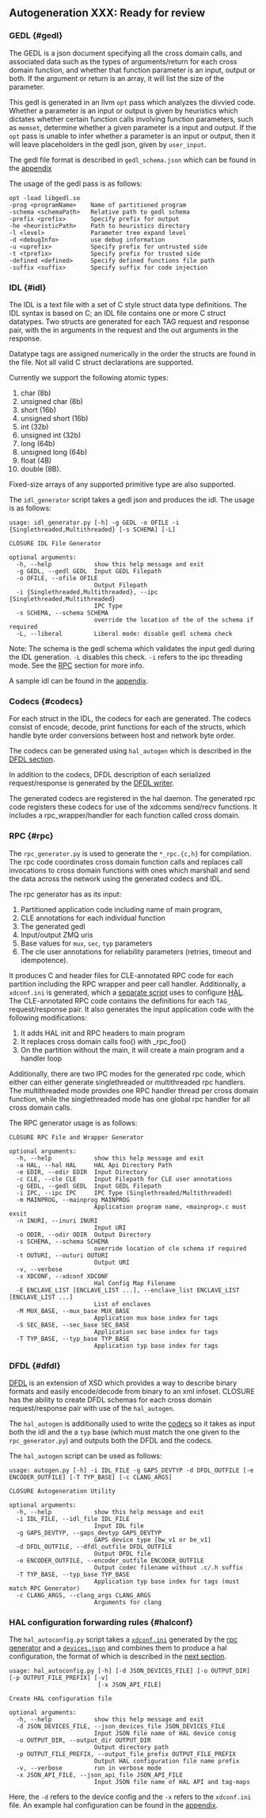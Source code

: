 ## Autogeneration **XXX: Ready for review**

### GEDL {#gedl}

The GEDL is a json document specifying all the cross domain calls, and associated data such as
the types of arguments/return for each cross domain function, and whether that function parameter
is an input, output or both. If the argument or return is an array, it will list the size of the parameter.

This gedl is generated in an llvm `opt` pass which analyzes the divvied code. Whether a parameter is an input or output is
given by heuristics which dictates whether certain function calls involving function parameters, 
such as `memset`, determine whether a given parameter is a input and output. If the `opt` pass is unable
to infer whether a parameter is an input or output, then it will leave placeholders in the gedl json, given
by `user_input`. 

The gedl file format is described in `gedl_schema.json` which can be found in the [appendix](#gedl-appendix)

The usage of the gedl pass is as follows:

```text
opt -load libgedl.so
-prog <programName>    Name of partitioned program
-schema <schemaPath>   Relative path to gedl schema
-prefix <prefix>       Specify prefix for output
-he <heuristicPath>    Path to heuristics directory
-l <level>             Parameter tree expand level
-d <debugInfo>         use debug information
-u <uprefix>           Specify prefix for untrusted side
-t <tprefix>           Specify prefix for trusted side
-defined <defined>     Specify defined functions file path
-suffix <suffix>       Specify suffix for code injection
```

### IDL {#idl}

The IDL is a text file with a set of C style struct data type definitions.
The IDL syntax is based on C; an IDL file contains one or more C struct datatypes. Two structs are
generated for each TAG request and response pair, with the in arguments in the request and the out arguments in the response.

Datatype tags are assigned numerically in the order the structs are found in the file. Not all valid C struct declarations are supported.

Currently we support the following atomic types: 

1. char (8b) 
2. unsigned char (8b)
3. short (16b)
4. unsigned short (16b)
5. int (32b)
6. unsigned int (32b)
7. long (64b)
8. unsigned long (64b)
9. float (4B)
10. double (8B). 

Fixed-size arrays of any supported primitive type are also supported.

The `idl_generator` script takes a gedl json and produces the idl. The usage is as follows:

```text
usage: idl_generator.py [-h] -g GEDL -o OFILE -i {Singlethreaded,Multithreaded} [-s SCHEMA] [-L]

CLOSURE IDL File Generator

optional arguments:
  -h, --help            show this help message and exit
  -g GEDL, --gedl GEDL  Input GEDL Filepath
  -o OFILE, --ofile OFILE
                        Output Filepath
  -i {Singlethreaded,Multithreaded}, --ipc {Singlethreaded,Multithreaded}
                        IPC Type
  -s SCHEMA, --schema SCHEMA
                        override the location of the of the schema if required
  -L, --liberal         Liberal mode: disable gedl schema check
```

Note: The schema is the gedl schema which validates the input gedl during the IDL generation. 
`-L` disables this check. `-i` refers to the ipc threading mode. See the [RPC](#rpc) section for more info.

A sample idl can be found in the [appendix](#idl-appendix).

### Codecs {#codecs}

For each struct in the IDL, the codecs for each are generated. The codecs consist of
encode, decode, print functions for each of the structs, which handle byte order 
conversions between host and network byte order. 

The codecs can be generated using `hal_autogen` which is described in the [DFDL section](#dfdl).

In addition to the codecs, DFDL description of each serialized request/response is generated
by the [DFDL writer](#dfdl).

The generated codecs are registered in the 
hal daemon. The generated rpc code registers these codecs for use of the xdcomms send/recv functions. It includes a rpc_wrapper/handler for each function called cross domain. 

### RPC {#rpc}

The `rpc_generator.py` is used to generate the `*_rpc.{c,h}` for compilation. The rpc code
coordinates cross domain function calls and replaces call invocations to cross domain functions
with ones which marshall and send the data across the network using the generated codecs and IDL. 

The rpc generator has as its input:
1. Partitioned application code including name of main program,
2. CLE annotations for each individual function
3. The generated gedl
4. Input/output ZMQ uris
5. Base values for `mux`, `sec`, `typ` parameters 
6. The cle user annotations for reliability parameters (retries, timeout and idempotence). 

It produces C and header files for CLE-annotated RPC code for each partition including the RPC wrapper and peer call handler. 
Additionally, a `xdconf.ini` is generated, which a [separate script](#halconf) uses to configure [HAL](#hal). 
The CLE-annotated RPC code contains the definitions for each `TAG_` request/response pair.
It also generates the input application code with the following modifications:

1. It adds HAL init and RPC headers to main program
2. It replaces cross domain calls foo() with _rpc_foo()
3. On the partition without the main, it will create a main program and a handler loop
             
Additionally, there are two IPC modes for the generated rpc code, which either can either generate
singlethreaded or multithreaded rpc handlers. The multithreaded mode provides one RPC handler thread per cross domain function, while the singlethreaded mode has one global rpc handler for all
cross domain calls.

The RPC generator usage is as follows:

```text
CLOSURE RPC File and Wrapper Generator

optional arguments:
  -h, --help            show this help message and exit
  -a HAL, --hal HAL     HAL Api Directory Path
  -e EDIR, --edir EDIR  Input Directory
  -c CLE, --cle CLE     Input Filepath for CLE user annotations
  -g GEDL, --gedl GEDL  Input GEDL Filepath
  -i IPC, --ipc IPC     IPC Type (Singlethreaded/Multithreaded)
  -m MAINPROG, --mainprog MAINPROG
                        Application program name, <mainprog>.c must exsit
  -n INURI, --inuri INURI
                        Input URI
  -o ODIR, --odir ODIR  Output Directory
  -s SCHEMA, --schema SCHEMA
                        override location of cle schema if required
  -t OUTURI, --outuri OUTURI
                        Output URI
  -v, --verbose
  -x XDCONF, --xdconf XDCONF
                        Hal Config Map Filename
  -E ENCLAVE_LIST [ENCLAVE_LIST ...], --enclave_list ENCLAVE_LIST [ENCLAVE_LIST ...]
                        List of enclaves
  -M MUX_BASE, --mux_base MUX_BASE
                        Application mux base index for tags
  -S SEC_BASE, --sec_base SEC_BASE
                        Application sec base index for tags
  -T TYP_BASE, --typ_base TYP_BASE
                        Application typ base index for tags
```

### DFDL {#dfdl}

[DFDL](https://daffodil.apache.org/docs/dfdl/) is an extension of XSD which provides
a way to describe binary formats and easily encode/decode from binary to an xml infoset.
CLOSURE has the ability to create DFDL schemas for each cross domain request/response pair
with use of the `hal_autogen`. 

The `hal_autogen` is additionally used to write the [codecs](#codecs) so it takes as input both
the idl and the a `typ` base (which must match the one given to the `rpc_generator.py`) and outputs
both the DFDL and the codecs.

The `hal_autogen` script can be used as follows:

```text
usage: autogen.py [-h] -i IDL_FILE -g GAPS_DEVTYP -d DFDL_OUTFILE [-e ENCODER_OUTFILE] [-T TYP_BASE] [-c CLANG_ARGS]

CLOSURE Autogeneration Utility

optional arguments:
  -h, --help            show this help message and exit
  -i IDL_FILE, --idl_file IDL_FILE
                        Input IDL file
  -g GAPS_DEVTYP, --gaps_devtyp GAPS_DEVTYP
                        GAPS device type [bw_v1 or be_v1]
  -d DFDL_OUTFILE, --dfdl_outfile DFDL_OUTFILE
                        Output DFDL file
  -e ENCODER_OUTFILE, --encoder_outfile ENCODER_OUTFILE
                        Output codec filename without .c/.h suffix
  -T TYP_BASE, --typ_base TYP_BASE
                        Application typ base index for tags (must match RPC Generator)
  -c CLANG_ARGS, --clang_args CLANG_ARGS
                        Arguments for clang
```

### HAL configuration forwarding rules {#halconf}

The `hal_autoconfig.py` script takes a [`xdconf.ini`](#xdconf) generated by the [rpc generator](#rpc) and a [`devices.json`](#devices-json) and combines them to produce a hal configuration, the format of which is described in the [next section](#Hal-Configuration). 

```text
usage: hal_autoconfig.py [-h] [-d JSON_DEVICES_FILE] [-o OUTPUT_DIR] [-p OUTPUT_FILE_PREFIX] [-v]
                         [-x JSON_API_FILE]

Create HAL configuration file

optional arguments:
  -h, --help            show this help message and exit
  -d JSON_DEVICES_FILE, --json_devices_file JSON_DEVICES_FILE
                        Input JSON file name of HAL device conig
  -o OUTPUT_DIR, --output_dir OUTPUT_DIR
                        Output directory path
  -p OUTPUT_FILE_PREFIX, --output_file_prefix OUTPUT_FILE_PREFIX
                        Output HAL configuration file name prefix
  -v, --verbose         run in verbose mode
  -x JSON_API_FILE, --json_api_file JSON_API_FILE
                        Input JSON file name of HAL API and tag-maps
```

Here, the `-d` refers to the device config and the `-x` refers to the `xdconf.ini` file.
An example hal configuration can be found in the [appendix](#hal-orange).
